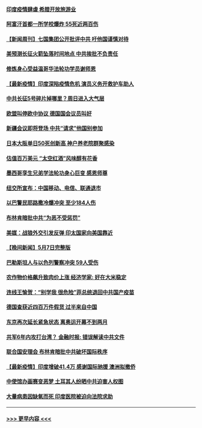 #### [印度疫情肆虐 希腊开放旅游业](../pages/prog202/a103113935.md?t=05090551) 
#### [阿富汗首都一所学校爆炸 55死近两百伤](../pages/prog202/a103113923.md?t=05090551) 
#### [【新闻周刊】七国集团公开批评中共 吁他国谨慎对待](../pages/prog202/a103113917.md?t=05090551) 
#### [美预测长征火箭坠落时间地点 中共挨批不负责任](../pages/prog202/a103113891.md?t=05090551) 
#### [修炼身心受益温哥华法轮功学员谢师恩](../pages/prog202/a103113880.md?t=05090551) 
#### [【最新疫情】印度深陷疫情危机 演员义务开救护车助人](../pages/prog202/a103113773.md?t=05090551) 
#### [中共长征5号碎片掉哪里？周日进入大气层](../pages/prog202/a103113763.md?t=05090551) 
#### [欧盟叫停欧中协议 德国国会议员叫好](../pages/prog202/a103113716.md?t=05090551) 
#### [新疆会议即将登场 中共“请求”他国别参加](../pages/prog202/a103113559.md?t=05090551) 
#### [日本大阪单日50死创新高 神户养老院群聚感染](../pages/prog202/a103113496.md?t=05090551) 
#### [估值百万美元 “太空红酒”风味醇有花香](../pages/prog202/a103113522.md?t=05090551) 
#### [墨西哥孪生兄弟学法轮功身心巨变 感恩师尊](../pages/prog202/a103113527.md?t=05090551) 
#### [纽交所宣布：中国移动、电信、联通退市](../pages/prog202/a103113504.md?t=05090551) 
#### [以巴警民耶路撒冷爆冲突 至少184人伤](../pages/prog202/a103113474.md?t=05090551) 
#### [布林肯暗批中共“为恶不受惩罚”](../pages/prog202/a103113478.md?t=05090551) 
#### [美媒：战狼外交引发反弹 印太国家向美国靠近](../pages/prog202/a103113477.md?t=05090551) 
#### [【晚间新闻】5月7日完整版](../pages/prog202/a103113422.md?t=05090551) 
#### [巴勒斯坦人与以色列警察冲突 59人受伤](../pages/prog202/a103113260.md?t=05090551) 
#### [农作物价格飙升致肉价上涨 经济学家: 好在大米稳定](../pages/prog202/a103112937.md?t=05090551) 
#### [连线王愉贺：“别学我 很危险”菲总统退回中共国产疫苗](../pages/prog202/a103112448.md?t=05090551) 
#### [德国查获近四百万件假货 过半来自中国](../pages/prog202/a103111575.md?t=05090551) 
#### [东京再次延长紧急状态 离奥运开幕不到两月](../pages/prog202/a103113291.md?t=05090551) 
#### [共军6年内攻打台湾？ 金融时报: 错误解读中共文件](../pages/prog202/a103113200.md?t=05090551) 
#### [联合国安理会 布林肯暗批中共破坏国际秩序](../pages/prog202/a103113274.md?t=05090551) 
#### [【最新疫情】印度增破41.4万 感谢国际驰援 澳洲拟撤侨](../pages/prog202/a103113055.md?t=05090551) 
#### [中使馆办画赛变恶梦 土耳其人纷晒中共迫害人权图](../pages/prog202/a103113201.md?t=05090551) 
#### [大量病患因缺氧而死 印度医院被迫向法院求助](../pages/prog202/a103112931.md?t=05090551) 

----
#### [ >>> 更早内容 <<< ](../indexes/prog202-earlier.md)

